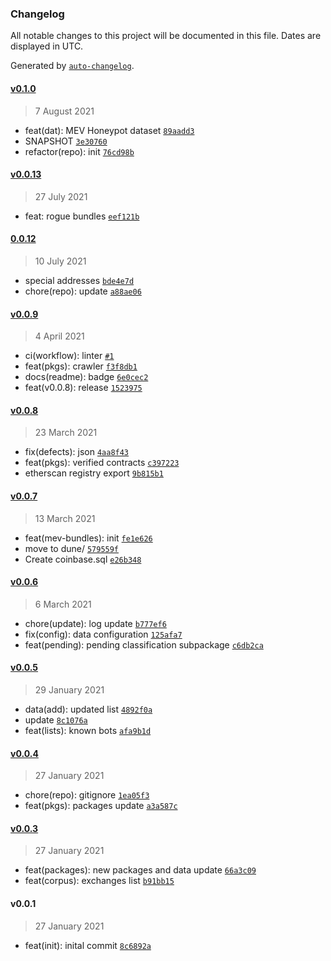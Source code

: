 ### Changelog

All notable changes to this project will be documented in this file. Dates are displayed in UTC.

Generated by [`auto-changelog`](https://github.com/CookPete/auto-changelog).

#### [v0.1.0](https://github.com/manifoldfinance/mev-corpus/compare/v0.0.13...v0.1.0)

> 7 August 2021

- feat(dat): MEV Honeypot dataset [`89aadd3`](https://github.com/manifoldfinance/mev-corpus/commit/89aadd3276caa450c952d15bb45d9ad9771d5dc6)
- SNAPSHOT [`3e30760`](https://github.com/manifoldfinance/mev-corpus/commit/3e30760d8b42ab4fe230c8d4f27ade4c5a1aa883)
- refactor(repo): init [`76cd98b`](https://github.com/manifoldfinance/mev-corpus/commit/76cd98b621f404bcf0fabb08f7e8c4d655f43a0d)

#### [v0.0.13](https://github.com/manifoldfinance/mev-corpus/compare/0.0.12...v0.0.13)

> 27 July 2021

- feat: rogue bundles [`eef121b`](https://github.com/manifoldfinance/mev-corpus/commit/eef121bf6b2f8358dd2637ac9042dfde9087de31)

#### [0.0.12](https://github.com/manifoldfinance/mev-corpus/compare/v0.0.9...0.0.12)

> 10 July 2021

- special addresses [`bde4e7d`](https://github.com/manifoldfinance/mev-corpus/commit/bde4e7d2a9b528cfe1ea83bed904e7acb5dbe1a7)
- chore(repo): update [`a88ae06`](https://github.com/manifoldfinance/mev-corpus/commit/a88ae06552454112cf01bbdfb23aa9f4c23124fa)

#### [v0.0.9](https://github.com/manifoldfinance/mev-corpus/compare/v0.0.8...v0.0.9)

> 4 April 2021

- ci(workflow): linter [`#1`](https://github.com/manifoldfinance/mev-corpus/pull/1)
- feat(pkgs): crawler [`f3f8db1`](https://github.com/manifoldfinance/mev-corpus/commit/f3f8db17f63f52d9f6bd54b2bd224cd03f2896c9)
- docs(readme): badge [`6e0cec2`](https://github.com/manifoldfinance/mev-corpus/commit/6e0cec24a4a14664ec70679ca33992b7cf6e7f60)
- feat(v0.0.8): release [`1523975`](https://github.com/manifoldfinance/mev-corpus/commit/15239755aa85e3e95d66232e3376c1fde7c77c06)

#### [v0.0.8](https://github.com/manifoldfinance/mev-corpus/compare/v0.0.7...v0.0.8)

> 23 March 2021

- fix(defects): json [`4aa8f43`](https://github.com/manifoldfinance/mev-corpus/commit/4aa8f43ac4ad478e27112d3a576d73c3091c81d3)
- feat(pkgs): verified contracts [`c397223`](https://github.com/manifoldfinance/mev-corpus/commit/c39722319a39a10d89d132164248b9dd695a5487)
- etherscan registry export [`9b815b1`](https://github.com/manifoldfinance/mev-corpus/commit/9b815b1b5a48493f5ff8d539df24d0cd43d1283e)

#### [v0.0.7](https://github.com/manifoldfinance/mev-corpus/compare/v0.0.6...v0.0.7)

> 13 March 2021

- feat(mev-bundles): init [`fe1e626`](https://github.com/manifoldfinance/mev-corpus/commit/fe1e6263072f4928380d8ae570a6784c8e4c01c1)
- move to dune/ [`579559f`](https://github.com/manifoldfinance/mev-corpus/commit/579559f3b979d23cd23a4fec42969b4effe921a2)
- Create coinbase.sql [`e26b348`](https://github.com/manifoldfinance/mev-corpus/commit/e26b3489c757e96083bce32d1ac1517a8e1e7f4b)

#### [v0.0.6](https://github.com/manifoldfinance/mev-corpus/compare/v0.0.5...v0.0.6)

> 6 March 2021

- chore(update): log update [`b777ef6`](https://github.com/manifoldfinance/mev-corpus/commit/b777ef68ba6543c76f6cf4943bb3d7460a6c23fd)
- fix(config): data configuration [`125afa7`](https://github.com/manifoldfinance/mev-corpus/commit/125afa7e2c98d4d47f994134b38d6cba78109361)
- feat(pending): pending classification subpackage [`c6db2ca`](https://github.com/manifoldfinance/mev-corpus/commit/c6db2cad35bbf8de16f98bb63acb6f26d028c1d2)

#### [v0.0.5](https://github.com/manifoldfinance/mev-corpus/compare/v0.0.4...v0.0.5)

> 29 January 2021

- data(add): updated list [`4892f0a`](https://github.com/manifoldfinance/mev-corpus/commit/4892f0a59b897ffda4dc9b28b4d8dd9d0f607e7c)
- update [`8c1076a`](https://github.com/manifoldfinance/mev-corpus/commit/8c1076a6068a3ce2572969982617822c5ccae462)
- feat(lists): known bots [`afa9b1d`](https://github.com/manifoldfinance/mev-corpus/commit/afa9b1d6eee27a40076361ac98521f63c90fe5a4)

#### [v0.0.4](https://github.com/manifoldfinance/mev-corpus/compare/v0.0.3...v0.0.4)

> 27 January 2021

- chore(repo): gitignore [`1ea05f3`](https://github.com/manifoldfinance/mev-corpus/commit/1ea05f3e359f6ec34554fca611405e602b088ced)
- feat(pkgs): packages update [`a3a587c`](https://github.com/manifoldfinance/mev-corpus/commit/a3a587cb6326f313ada09bda9aca3dca962af3ff)

#### [v0.0.3](https://github.com/manifoldfinance/mev-corpus/compare/v0.0.1...v0.0.3)

> 27 January 2021

- feat(packages): new packages and data update [`66a3c09`](https://github.com/manifoldfinance/mev-corpus/commit/66a3c09374b50d841639339383dcc3769312fe33)
- feat(corpus): exchanges list [`b91bb15`](https://github.com/manifoldfinance/mev-corpus/commit/b91bb1529fc8cbacc7512352977803049be237c5)

#### v0.0.1

> 27 January 2021

- feat(init): inital commit [`8c6892a`](https://github.com/manifoldfinance/mev-corpus/commit/8c6892addfc0608ce975c6e78de8096f9e9968d7)
